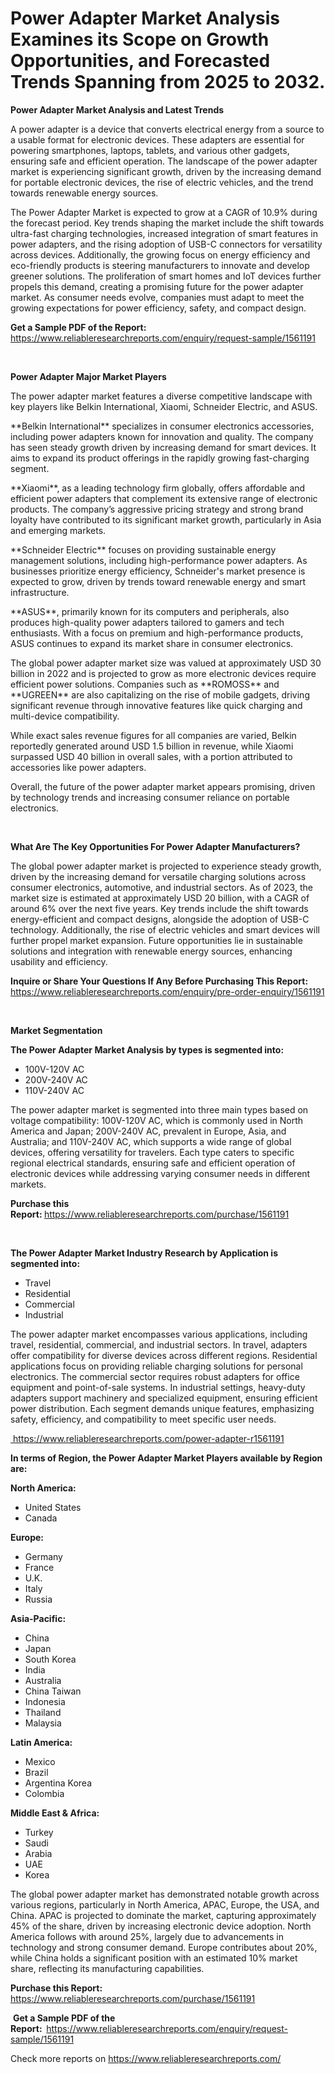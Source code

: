 <p><h1>Power Adapter Market Analysis Examines its Scope on Growth Opportunities, and Forecasted Trends Spanning from 2025 to 2032.</h1></p><p><strong>Power Adapter Market Analysis and Latest Trends</strong></p>
<p><p>A power adapter is a device that converts electrical energy from a source to a usable format for electronic devices. These adapters are essential for powering smartphones, laptops, tablets, and various other gadgets, ensuring safe and efficient operation. The landscape of the power adapter market is experiencing significant growth, driven by the increasing demand for portable electronic devices, the rise of electric vehicles, and the trend towards renewable energy sources. </p><p>The Power Adapter Market is expected to grow at a CAGR of 10.9% during the forecast period. Key trends shaping the market include the shift towards ultra-fast charging technologies, increased integration of smart features in power adapters, and the rising adoption of USB-C connectors for versatility across devices. Additionally, the growing focus on energy efficiency and eco-friendly products is steering manufacturers to innovate and develop greener solutions. The proliferation of smart homes and IoT devices further propels this demand, creating a promising future for the power adapter market. As consumer needs evolve, companies must adapt to meet the growing expectations for power efficiency, safety, and compact design.</p></p>
<p><strong>Get a Sample PDF of the Report:&nbsp;</strong> <a href="https://www.reliableresearchreports.com/enquiry/request-sample/1561191?utm_campaign=3020&utm_medium=2&utm_source=Github&utm_content=ia&utm_term=04042025&utm_id=power-adapter">https://www.reliableresearchreports.com/enquiry/request-sample/1561191</a></p>
<p>&nbsp;</p>
<p><strong>Power Adapter Major Market Players</strong></p>
<p><p>The power adapter market features a diverse competitive landscape with key players like Belkin International, Xiaomi, Schneider Electric, and ASUS. </p><p>**Belkin International** specializes in consumer electronics accessories, including power adapters known for innovation and quality. The company has seen steady growth driven by increasing demand for smart devices. It aims to expand its product offerings in the rapidly growing fast-charging segment.</p><p>**Xiaomi**, as a leading technology firm globally, offers affordable and efficient power adapters that complement its extensive range of electronic products. The company’s aggressive pricing strategy and strong brand loyalty have contributed to its significant market growth, particularly in Asia and emerging markets.</p><p>**Schneider Electric** focuses on providing sustainable energy management solutions, including high-performance power adapters. As businesses prioritize energy efficiency, Schneider's market presence is expected to grow, driven by trends toward renewable energy and smart infrastructure.</p><p>**ASUS**, primarily known for its computers and peripherals, also produces high-quality power adapters tailored to gamers and tech enthusiasts. With a focus on premium and high-performance products, ASUS continues to expand its market share in consumer electronics.</p><p>The global power adapter market size was valued at approximately USD 30 billion in 2022 and is projected to grow as more electronic devices require efficient power solutions. Companies such as **ROMOSS** and **UGREEN** are also capitalizing on the rise of mobile gadgets, driving significant revenue through innovative features like quick charging and multi-device compatibility.</p><p>While exact sales revenue figures for all companies are varied, Belkin reportedly generated around USD 1.5 billion in revenue, while Xiaomi surpassed USD 40 billion in overall sales, with a portion attributed to accessories like power adapters. </p><p>Overall, the future of the power adapter market appears promising, driven by technology trends and increasing consumer reliance on portable electronics.</p></p>
<p>&nbsp;</p>
<p><strong>What Are The Key Opportunities For Power Adapter Manufacturers?</strong></p>
<p><p>The global power adapter market is projected to experience steady growth, driven by the increasing demand for versatile charging solutions across consumer electronics, automotive, and industrial sectors. As of 2023, the market size is estimated at approximately USD 20 billion, with a CAGR of around 6% over the next five years. Key trends include the shift towards energy-efficient and compact designs, alongside the adoption of USB-C technology. Additionally, the rise of electric vehicles and smart devices will further propel market expansion. Future opportunities lie in sustainable solutions and integration with renewable energy sources, enhancing usability and efficiency.</p></p>
<p><strong>Inquire or Share Your Questions If Any Before Purchasing This Report:</strong> <a href="https://www.reliableresearchreports.com/enquiry/pre-order-enquiry/1561191?utm_campaign=3020&utm_medium=2&utm_source=Github&utm_content=ia&utm_term=04042025&utm_id=power-adapter">https://www.reliableresearchreports.com/enquiry/pre-order-enquiry/1561191</a></p>
<p>&nbsp;</p>
<p><strong>Market Segmentation</strong></p>
<p><strong>The Power Adapter Market Analysis by types is segmented into:</strong></p>
<p><ul><li>100V-120V AC</li><li>200V-240V AC</li><li>110V-240V AC</li></ul></p>
<p><p>The power adapter market is segmented into three main types based on voltage compatibility: 100V-120V AC, which is commonly used in North America and Japan; 200V-240V AC, prevalent in Europe, Asia, and Australia; and 110V-240V AC, which supports a wide range of global devices, offering versatility for travelers. Each type caters to specific regional electrical standards, ensuring safe and efficient operation of electronic devices while addressing varying consumer needs in different markets.</p></p>
<p><strong>Purchase this Report:&nbsp;</strong><a href="https://www.reliableresearchreports.com/purchase/1561191?utm_campaign=3020&utm_medium=2&utm_source=Github&utm_content=ia&utm_term=04042025&utm_id=power-adapter">https://www.reliableresearchreports.com/purchase/1561191</a></p>
<p>&nbsp;</p>
<p><strong>The Power Adapter Market Industry Research by Application is segmented into:</strong></p>
<p><ul><li>Travel</li><li>Residential</li><li>Commercial</li><li>Industrial</li></ul></p>
<p><p>The power adapter market encompasses various applications, including travel, residential, commercial, and industrial sectors. In travel, adapters offer compatibility for diverse devices across different regions. Residential applications focus on providing reliable charging solutions for personal electronics. The commercial sector requires robust adapters for office equipment and point-of-sale systems. In industrial settings, heavy-duty adapters support machinery and specialized equipment, ensuring efficient power distribution. Each segment demands unique features, emphasizing safety, efficiency, and compatibility to meet specific user needs.</p></p>
<p><a href="https://www.reliableresearchreports.com/power-adapter-r1561191?utm_campaign=3020&utm_medium=2&utm_source=Github&utm_content=ia&utm_term=04042025&utm_id=power-adapter">&nbsp;https://www.reliableresearchreports.com/power-adapter-r1561191</a></p>
<p><strong>In terms of Region, the Power Adapter Market Players available by Region are:</strong></p>
<p>
    <p> <strong> North America: </strong>
        <ul>
            <li>United States</li>
            <li>Canada</li>
        </ul>
        </p> 
    <p> <strong> Europe: </strong>
        <ul>
            <li>Germany</li>
            <li>France</li>
            <li>U.K.</li>
            <li>Italy</li>
            <li>Russia</li>
        </ul>
        </p> 
    <p> <strong> Asia-Pacific: </strong>
        <ul>
            <li>China</li>
            <li>Japan</li>
            <li>South Korea</li>
            <li>India</li>
            <li>Australia</li>
            <li>China Taiwan</li>
            <li>Indonesia</li>
            <li>Thailand</li>
            <li>Malaysia</li>
        </ul>
        </p> 
    <p> <strong> Latin America: </strong>
        <ul>
            <li>Mexico</li>
            <li>Brazil</li>
            <li>Argentina Korea</li>
            <li>Colombia</li>
        </ul>
        </p> 
    <p> <strong> Middle East & Africa: </strong>
        <ul>
            <li>Turkey</li>
            <li>Saudi</li>
            <li>Arabia</li>
            <li>UAE</li>
            <li>Korea</li>
        </ul>
    </p>
    </p>
<p><p>The global power adapter market has demonstrated notable growth across various regions, particularly in North America, APAC, Europe, the USA, and China. APAC is projected to dominate the market, capturing approximately 45% of the share, driven by increasing electronic device adoption. North America follows with around 25%, largely due to advancements in technology and strong consumer demand. Europe contributes about 20%, while China holds a significant position with an estimated 10% market share, reflecting its manufacturing capabilities.</p></p>
<p><strong>Purchase this Report: </strong><a href="https://www.reliableresearchreports.com/purchase/1561191?utm_campaign=3020&utm_medium=2&utm_source=Github&utm_content=ia&utm_term=04042025&utm_id=power-adapter">https://www.reliableresearchreports.com/purchase/1561191</a></p>
<p>&nbsp;<strong>Get a Sample PDF of the Report:&nbsp;&nbsp;</strong><a href="https://www.reliableresearchreports.com/enquiry/request-sample/1561191?utm_campaign=3020&utm_medium=2&utm_source=Github&utm_content=ia&utm_term=04042025&utm_id=power-adapter">https://www.reliableresearchreports.com/enquiry/request-sample/1561191</a></p>
<p><strong></strong></p>
<p>Check more reports on <a href="https://www.reliableresearchreports.com/?utm_campaign=3020&utm_medium=2&utm_source=Github&utm_content=ia&utm_term=04042025&utm_id=power-adapter">https://www.reliableresearchreports.com/</a></p>